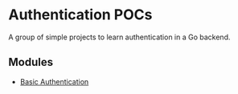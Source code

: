 # Authentication POCs #

A group of simple projects to learn authentication in a Go backend.

## Modules ##

- [Basic Authentication](./basic-auth/README.md)